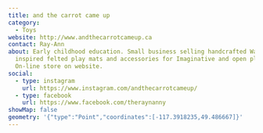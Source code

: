 ```yaml
---
title: and the carrot came up
category:
  - Toys
website: http://www.andthecarrotcameup.ca
contact: Ray-Ann
about: Early childhood education. Small business selling handcrafted Waldorf
  inspired felted play mats and accessories for Imaginative and open play.
  On-line store on website.
social:
  - type: instagram
    url: https://www.instagram.com/andthecarrotcameup/
  - type: facebook
    url: https://www.facebook.com/theraynanny
showMap: false
geometry: '{"type":"Point","coordinates":[-117.3918235,49.486667]}'
---
```

